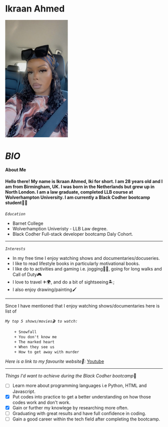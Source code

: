 # Ikraan Ahmed
[<img src="images/avatar.jpg.JPG" width="200" />](./link/to/sql/file)

# _*BIO*_ 

**About Me**

####  Hello there! My name is Ikraan Ahmed, Iki for short. I am 28 years old and I am from Birmingham, UK. I was born in the Netherlands but grew up in North London. I am a law graduate, completed LLB course at Wolverhampton University. I am currently a Black Codher bootcamp student👩‍🎓 


*`Education`* 
- Barnet College 
- Wolverhamption Univeristy - LLB Law degree.
- Black Codher Full-stack developer bootcamp Daly Cohort.
---

*`Interests`*
- In my free time I enjoy watching shows and documentaries/docuseries.
- I like to read lifestyle books in particularly motivational books.
- I like do to activities and gaming i.e. jogging🏃‍♀️, going for long walks and Call of Duty🎮 
- I love to travel ✈🌍, and do a bit of sightseeing🏝;
- I also enjoy drawing/painting🖌 
---

Since I have mentioned that I enjoy watching shows/documentaries here is list of 

*`My top 5 shows/movies🎬 to watch:`*

        + Snowfall
        + You don't know me 
        + The marked heart
        + When they see us
        + How to get away with murder

*Here is a link to my favourite website🔗:* [Youtube](https://youtube.com)

---

*Things I'd want to achieve during the Black Codher bootcamp*🤞

- [ ] Learn more about programming languages i.e Python, HTML and Javascript.
- [x] Put codes into practice to get a better understanding on how those codes work and don't work.
- [x] Gain or further my knowlege by researching more often.
- [ ] Graduating with great results and have full confidence in coding.
- [ ] Gain a good career within the tech field after completing the bootcamp.
